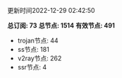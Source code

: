 更新时间2022-12-29 02:42:50

**总订阅: 73**
**总节点: 1514**
**有效节点: 491**
- trojan节点: 44
- ss节点: 181
- v2ray节点: 262
- ssr节点: 4
